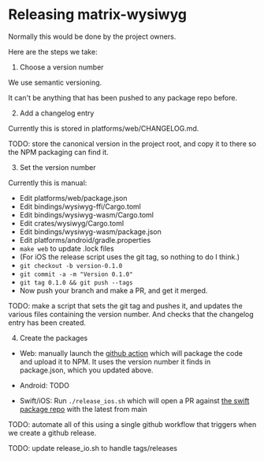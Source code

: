 # Releasing matrix-wysiwyg

Normally this would be done by the project owners.

Here are the steps we take:

1. Choose a version number

We use semantic versioning.

It can't be anything that has been pushed to any package repo before.

2. Add a changelog entry

Currently this is stored in platforms/web/CHANGELOG.md.

TODO: store the canonical version in the project root, and copy it to there
so the NPM packaging can find it.

3. Set the version number

Currently this is manual:

* Edit platforms/web/package.json
* Edit bindings/wysiwyg-ffi/Cargo.toml
* Edit bindings/wysiwyg-wasm/Cargo.toml
* Edit crates/wysiwyg/Cargo.toml
* Edit bindings/wysiwyg-wasm/package.json
* Edit platforms/android/gradle.properties
* `make web` to update .lock files
* (For iOS the release script uses the git tag, so nothing to do I think.)
* `git checkout -b version-0.1.0`
* `git commit -a -m "Version 0.1.0"`
* `git tag 0.1.0 && git push --tags`
* Now push your branch and make a PR, and get it merged.

TODO: make a script that sets the git tag and pushes it, and updates the
various files containing the version number. And checks that the changelog
entry has been created.

4. Create the packages

* Web: manually launch the
  [github action](https://github.com/matrix-org/matrix-wysiwyg/actions/workflows/publish.yml)
  which will package the code and upload it to NPM. It uses the version number
  it finds in package.json, which you updated above.

* Android: TODO

* Swift/iOS:
  Run `./release_ios.sh` which will open a PR against
  [the swift package repo](https://github.com/matrix-org/matrix-wysiwyg-composer-swift)
  with the latest from main

TODO: automate all of this using a single github workflow that triggers when we
create a github release.

TODO: update release_io.sh to handle tags/releases
